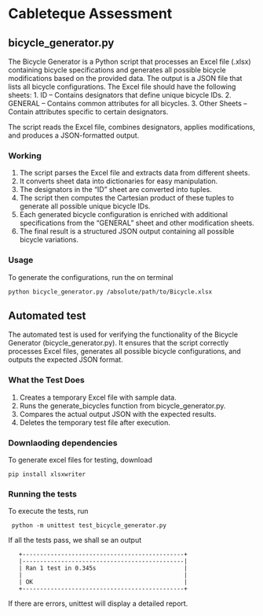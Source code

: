 # Cableteque Assessment

## bicycle_generator.py 
The Bicycle Generator is a Python script that processes an Excel file (.xlsx) containing bicycle specifications and generates all possible bicycle modifications based on the provided data. The output is a JSON file that lists all bicycle configurations.
        The Excel file should have the following sheets:
    	1.	ID – Contains designators that define unique bicycle IDs.
    	2.	GENERAL – Contains common attributes for all bicycles.
    	3.	Other Sheets – Contain attributes specific to certain designators.
    
The script reads the Excel file, combines designators, applies modifications, and produces a JSON-formatted output.

### Working
  1.	The script parses the Excel file and extracts data from different sheets.
  2.	It converts sheet data into dictionaries for easy manipulation.
  3.    The designators in the “ID” sheet are converted into tuples.
  4.    The script then computes the Cartesian product of these tuples to generate all possible unique bicycle IDs.
  5.	Each generated bicycle configuration is enriched with additional specifications from the “GENERAL” sheet and other modification sheets.
  6.	The final result is a structured JSON output containing all possible bicycle variations.

### Usage 
 To generate the configurations, run the on terminal 

	python bicycle_generator.py /absolute/path/to/Bicycle.xlsx
	   

## Automated test 
The automated test is used for verifying the functionality of the Bicycle Generator (bicycle_generator.py). It ensures that the script correctly processes Excel files, generates all possible bicycle configurations, and outputs the expected JSON format.

### What the Test Does
1.	Creates a temporary Excel file with sample data.
2.	Runs the generate_bicycles function from bicycle_generator.py.
3.	Compares the actual output JSON with the expected results.
4.	Deletes the temporary test file after execution.

### Downlaoding dependencies 
 To generate excel files for testing, download
 
	pip install xlsxwriter 
    

### Running the tests
To execute the tests, run 
    
     python -m unittest test_bicycle_generator.py 
    

If all the tests pass, we shall se an output

	   +----------------------------------------------+
	   |----------------------------------------------|
	   | Ran 1 test in 0.345s                         |
	   |                                              |
	   | OK                                           |
	   +----------------------------------------------+

If there are errors, unittest will display a detailed report.
